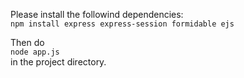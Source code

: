 Please install the followind dependencies:\
```npm install express express-session formidable ejs```

Then do\
```node app.js```\
in the project directory.
